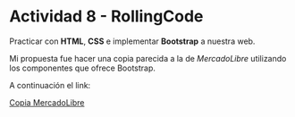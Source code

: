# Actividad 8 - RollingCode
Practicar con **HTML**, **CSS** e implementar **Bootstrap** a nuestra web.

Mi propuesta fue hacer una copia parecida a la de _MercadoLibre_ utilizando los componentes que ofrece Bootstrap.

A continuación el link:

[Copia MercadoLibre]()